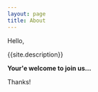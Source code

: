 ```yaml
---
layout: page
title: About
---
```


Hello,

{{site.description}}

**Your'e welcome to join us...**

Thanks!
